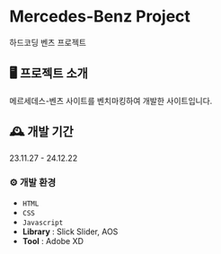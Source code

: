 # Mercedes-Benz Project

하드코딩 벤츠 프로젝트

## 🖥️ 프로젝트 소개

메르세데스-벤츠 사이트를 벤치마킹하여 개발한 사이트입니다.

## 🕰️ 개발 기간

23.11.27 - 24.12.22

### ⚙️ 개발 환경

- `HTML`
- `CSS`
- `Javascript`
- **Library** : Slick Slider, AOS
- **Tool** : Adobe XD
